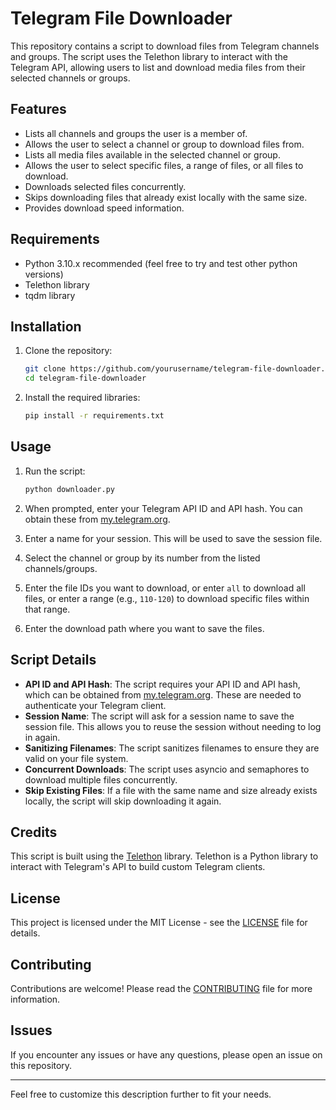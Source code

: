 # Telegram File Downloader

This repository contains a script to download files from Telegram channels and groups. The script uses the Telethon library to interact with the Telegram API, allowing users to list and download media files from their selected channels or groups.

## Features

- Lists all channels and groups the user is a member of.
- Allows the user to select a channel or group to download files from.
- Lists all media files available in the selected channel or group.
- Allows the user to select specific files, a range of files, or all files to download.
- Downloads selected files concurrently.
- Skips downloading files that already exist locally with the same size.
- Provides download speed information.

## Requirements

- Python 3.10.x recommended (feel free to try and test other python versions)
- Telethon library
- tqdm library

## Installation

1. Clone the repository:
    ```sh
    git clone https://github.com/yourusername/telegram-file-downloader.git
    cd telegram-file-downloader
    ```

2. Install the required libraries:
    ```sh
    pip install -r requirements.txt
    ```

## Usage

1. Run the script:
    ```sh
    python downloader.py
    ```

2. When prompted, enter your Telegram API ID and API hash. You can obtain these from [my.telegram.org](https://my.telegram.org).

3. Enter a name for your session. This will be used to save the session file.

4. Select the channel or group by its number from the listed channels/groups.

5. Enter the file IDs you want to download, or enter `all` to download all files, or enter a range (e.g., `110-120`) to download specific files within that range.

6. Enter the download path where you want to save the files.

## Script Details

- **API ID and API Hash**: The script requires your API ID and API hash, which can be obtained from [my.telegram.org](https://my.telegram.org). These are needed to authenticate your Telegram client.
- **Session Name**: The script will ask for a session name to save the session file. This allows you to reuse the session without needing to log in again.
- **Sanitizing Filenames**: The script sanitizes filenames to ensure they are valid on your file system.
- **Concurrent Downloads**: The script uses asyncio and semaphores to download multiple files concurrently.
- **Skip Existing Files**: If a file with the same name and size already exists locally, the script will skip downloading it again.

## Credits

This script is built using the [Telethon](https://github.com/LonamiWebs/Telethon) library. Telethon is a Python library to interact with Telegram's API to build custom Telegram clients.

## License

This project is licensed under the MIT License - see the [LICENSE](LICENSE) file for details.

## Contributing

Contributions are welcome! Please read the [CONTRIBUTING](CONTRIBUTING.md) file for more information.

## Issues

If you encounter any issues or have any questions, please open an issue on this repository.

---

Feel free to customize this description further to fit your needs.
